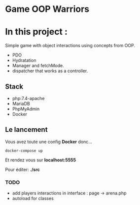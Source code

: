 # Game OOP Warriors
# In this project : 
Simple game with object interactions using concepts from OOP.
- PDO
- Hydratation
- Manager and fetchMode.
- dispatcher that works as a controller.

## Stack

-  php:7.4-apache
-  MariaDB
-  PhpMyAdmin
-  Docker

## Le lancement

Vous avez toute une config **Docker** donc...

```
docker-compose up
```

Et rendez vous sur **localhost:5555**

Pour éditer: **./src**

### TODO
- add players interactions in interface : page -> arena.php
- autoload for classes